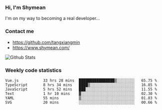 ### Hi, I'm Shymean

I'm on my way to becoming a real developer...

### Contact me

- <https://github.com/tangxiangmin>
- <https://www.shymean.com/>

![Github Stats](https://github-readme-stats.vercel.app/api?username=tangxiangmin&show_icons=true&theme=dark)


###  Weekly code statistics

<!--START_SECTION:waka-->

```text
Vue.js           33 hrs 28 mins  ████████████████▒░░░░░░░░   65.75 %
TypeScript       8 hrs 34 mins   ████▒░░░░░░░░░░░░░░░░░░░░   16.85 %
JavaScript       5 hrs 52 mins   ███░░░░░░░░░░░░░░░░░░░░░░   11.55 %
Text             1 hr 10 mins    ▓░░░░░░░░░░░░░░░░░░░░░░░░   02.30 %
YAML             55 mins         ▒░░░░░░░░░░░░░░░░░░░░░░░░   01.83 %
SVG              20 mins         ░░░░░░░░░░░░░░░░░░░░░░░░░   00.66 %
```

<!--END_SECTION:waka-->